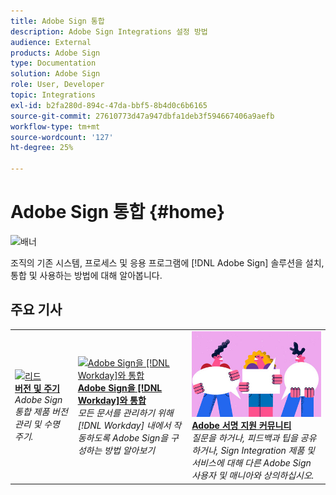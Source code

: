 ```yaml
---
title: Adobe Sign 통합
description: Adobe Sign Integrations 설정 방법
audience: External
products: Adobe Sign
type: Documentation
solution: Adobe Sign
role: User, Developer
topic: Integrations
exl-id: b2fa280d-894c-47da-bbf5-8b4d0c6b6165
source-git-commit: 27610773d47a947dbfa1deb3f594667406a9aefb
workflow-type: tm+mt
source-wordcount: '127'
ht-degree: 25%

---
```


# Adobe Sign 통합 {#home}

![배너](images/sign-banner.png)

조직의 기존 시스템, 프로세스 및 응용 프로그램에 [!DNL Adobe Sign] 솔루션을 설치, 통합 및 사용하는 방법에 대해 알아봅니다.

## 주요 기사

<table style="table-layout:fixed">
<tr>
  <td>
    <a href="versions.md">
    <img alt="리드" src="images/versions.png"/>
    </a>
    <div>
    <a href="versions.md"><strong>버전 및 주기</strong></a>
    </div>
    <em>Adobe Sign 통합 제품 버전 관리 및 수명 주기.</em>
    <br>
  </td>
  <td>
    <a href="workday/tutorial-video.md">
    <img alt="Adobe Sign을 [!DNL Workday]와 통합" src="images/wd-integration.png"/>
    </a>
    <div>
    <a href="workday/tutorial-video.md"><strong>Adobe Sign을 [!DNL Workday]와 통합</strong></a>
    </div>
    <em>모든 문서를 관리하기 위해 [!DNL Workday] 내에서 작동하도록 Adobe Sign을 구성하는 방법 알아보기</em>
  </td>
  <td>
    <a href="https://community.adobe.com/t5/adobe-sign/bd-p/adobe-sign?page=1&amp;amp;amp;sort=latest_replies&amp;amp;amp;filter=all">
    <img alt="Adobe 서명 지원 커뮤니티" src="images/sign-forum.png"/>
    </a>
    <div>
    <a href="https://community.adobe.com/t5/adobe-sign/bd-p/adobe-sign?page=1&amp;sort=latest_replies&amp;filter=all"><strong>Adobe 서명 지원 커뮤니티</strong></a>
    </div>
    <em>질문을 하거나, 피드백과 팁을 공유하거나, Sign Integration 제품 및 서비스에 대해 다른 Adobe Sign 사용자 및 매니아와 상의하십시오.</em>
    <br>
  </td>
</tr>
</table>
